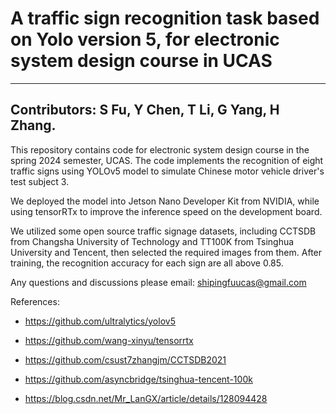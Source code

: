 # A traffic sign recognition task based on Yolo version 5, for electronic system design course in UCAS
-----
Contributors: S Fu, Y Chen, T Li, G Yang, H Zhang.  
-----
This repository contains code for electronic system design course in the spring 2024 semester, UCAS. The code implements the recognition of eight traffic signs using YOLOv5 model to simulate Chinese motor vehicle driver's test subject 3. 

We deployed the model into Jetson Nano Developer Kit from NVIDIA, while using tensorRTx to improve the inference speed on the development board. 

We utilized some open source traffic signage datasets, including CCTSDB from Changsha University of Technology and TT100K from Tsinghua University and Tencent, then selected the required images from them. After training, the recognition accuracy for each sign are all above 0.85. 

Any questions and discussions please email: shipingfuucas@gmail.com

References:
- https://github.com/ultralytics/yolov5

- https://github.com/wang-xinyu/tensorrtx

- https://github.com/csust7zhangjm/CCTSDB2021

- https://github.com/asyncbridge/tsinghua-tencent-100k

- https://blog.csdn.net/Mr_LanGX/article/details/128094428

